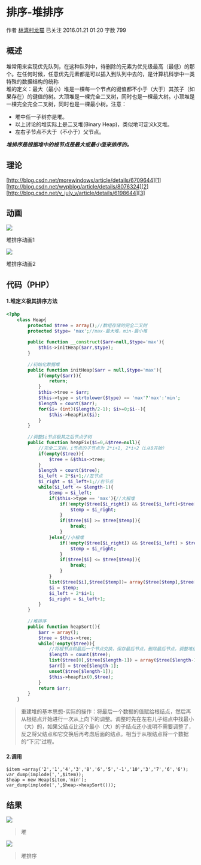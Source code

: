 # 排序-堆排序

作者  [林湾村龙猫][0] 已关注 2016.01.21 01:20  字数 799 

## **概述**

堆常用来实现优先队列，在这种队列中，待删除的元素为优先级最高（最低）的那个。在任何时候，任意优先元素都是可以插入到队列中去的，是计算机科学中一类特殊的数据结构的统称  
堆的定义：最大（最小）堆是一棵每一个节点的键值都不小于（大于）其孩子（如果存在）的键值的树。大顶堆是一棵完全二叉树，同时也是一棵最大树。小顶堆是一棵完全完全二叉树，同时也是一棵最小树。注意：

* 堆中任一子树亦是堆。
* 以上讨论的堆实际上是二叉堆(Binary Heap)，类似地可定义k叉堆。
* 左右子节点不大于（不小于）父节点。

**_堆排序是根据堆中的根节点是最大或最小值来排序的。_**

## **理论**

[http://blog.csdn.net/morewindows/article/details/6709644][1]  
[http://blog.csdn.net/wypblog/article/details/8076324][2]  
[http://blog.csdn.net/v_july_v/article/details/6198644][3]

## **动画**

![][4]



堆排序动画1

![][5]



堆排序动画2

## **代码（PHP）**

#### **1.堆定义极其排序方法**

```php
<?php
    class Heap{
        protected $tree = array();//数组存储的完全二叉树
        protected $type= 'max';//max-最大堆，min-最小堆
    
        public function __construct($arr=null,$type='max'){
            $this->initHeap($arr,$type);
        }
    
        //初始化数据堆
        public function initHeap($arr = null,$type='max'){
            if(empty($arr)){
                return;
            }
            $this->tree = $arr;
            $this->type = strtolower($type) == 'max'?'max':'min';
            $length = count($arr);
            for($i= (int)($length/2-1); $i>=0;$i--){
                $this->heapFix($i);
            }
        }
    
        //调整$i节点极其之后节点子树
        public function heapFix($i=0,&$tree=null){
            //完全二叉树，i节点的子节点为 2*i+1, 2*i+2（i从0开始）
            if(empty($tree)){
                $tree = &$this->tree;
            }
            $length = count($tree);
            $i_left = 2*$i+1;//左节点
            $i_right = $i_left+1;//右节点
            while($i_left <= $length-1){
                $temp = $i_left;
                if($this->type == 'max'){//大根堆
                    if(!empty($tree[$i_right]) && $tree[$i_left]<$tree[$i_right]){
                        $temp = $i_right;
                    }
                    if($tree[$i] >= $tree[$temp]){
                        break;
                    }
                }else{//小根堆
                    if(!empty($tree[$i_right]) && $tree[$i_left] > $tree[$i_right]){
                        $temp = $i_right;
                    }
                    if($tree[$i] <= $tree[$temp]){
                        break;
                    }
                }
                list($tree[$i],$tree[$temp])= array($tree[$temp],$tree[$i]);
                $i = $temp;
                $i_left = 2*$i+1;
                $i_right = $i_left+1;
            }
        }
    
        //堆排序
        public function heapSort(){
            $arr = array();
            $tree = $this->tree;
            while(!empty($tree)){
                //将根节点和最后一个节点交换，保存最后节点，删除最后节点，调整堆结构
                $length = count($tree);
                list($tree[0],$tree[$length-1]) = array($tree[$length-1],$tree[0]);
                $arr[] = $tree[$length-1];
                unset($tree[$length-1]);
                $this->heapFix(0,$tree);
            }
            return $arr;
        }
    }
```

> 重建堆的基本思想-实际的操作：将最后一个数据的值赋给根结点，然后再从根结点开始进行一次从上向下的调整。调整时先在左右儿子结点中找最小（大）的，如果父结点比这个最小（大）的子结点还小说明不需要调整了，反之将父结点和它交换后再考虑后面的结点。相当于从根结点将一个数据的“下沉”过程。

#### **2.调用**

    $item =array('2','1','4','3','8','6','5','-1','10','3','7','6','6');
    var_dump(implode(',',$item));
    $heap = new Heap($item,'min');
    var_dump(implode(',',$heap->heapSort()));

## **结果**

![][6]



> 堆

![][7]



> 堆排序

[0]: /u/5a327aab786a
[1]: http://blog.csdn.net/morewindows/article/details/6709644
[2]: http://blog.csdn.net/wypblog/article/details/8076324
[3]: http://blog.csdn.net/v_july_v/article/details/6198644
[4]: ../img/301894-673228cea6147ea5.gif
[5]: ../img/301894-cd579af1ba22f2d2.gif
[6]: ../img/301894-2d49a8ce3a664e3b.png
[7]: ../img/301894-bdf7b25249a77ac8.png